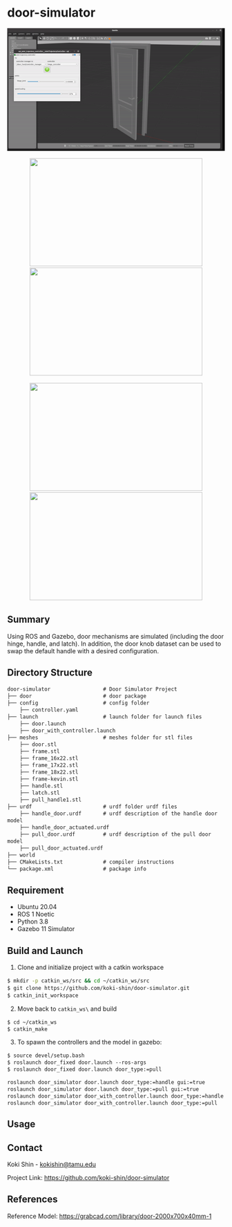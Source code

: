 # door-simulator

  ![](door-opening.gif)
  
  <p align="center">
  <img width="400" height="250" src="https://github.com/koki-shin/door-simulator/blob/main/imgs/handledoor_closingfaster.gif">
  <img width="400" height="250" src="https://github.com/koki-shin/door-simulator/blob/main/imgs/handledoor_latch.gif">
  </p>
  
  <p align="center">
  <img width="400" height="250" src="https://github.com/koki-shin/door-simulator/blob/main/imgs/pulldoor_closing.gif">
  <img width="400" height="250" src="https://github.com/koki-shin/door-simulator/blob/main/imgs/transparent-handle-turning.gif">
  </p>

## Summary
Using ROS and Gazebo, door mechanisms are simulated (including the door hinge, handle, and latch). In addition, the door knob dataset can be used to swap the default handle with a desired configuration.

## Directory Structure
```
door-simulator                 # Door Simulator Project
├── door                       # door package
├── config                     # config folder
    ├── controller.yaml
├── launch                     # launch folder for launch files
    ├── door.launch
    ├── door_with_controller.launch
├── meshes                     # meshes folder for stl files
    ├── door.stl
    ├── frame.stl
    ├── frame_16x22.stl
    ├── frame_17x22.stl
    ├── frame_18x22.stl
    ├── frame-kevin.stl
    ├── handle.stl
    ├── latch.stl
    ├── pull_handle1.stl
├── urdf                       # urdf folder urdf files
    ├── handle_door.urdf       # urdf description of the handle door model
    ├── handle_door_actuated.urdf
    ├── pull_door.urdf         # urdf description of the pull door model
    ├── pull_door_actuated.urdf  
├── world
├── CMakeLists.txt             # compiler instructions
└── package.xml                # package info
```

## Requirement
* Ubuntu 20.04
* ROS 1 Noetic
* Python 3.8
* Gazebo 11 Simulator

## Build and Launch

1. Clone and initialize project with a catkin workspace
```sh
$ mkdir -p catkin_ws/src && cd ~/catkin_ws/src
$ git clone https://github.com/koki-shin/door-simulator.git
$ catkin_init_workspace
```

2. Move back to `catkin_ws\` and build
```
$ cd ~/catkin_ws 
$ catkin_make
```

3. To spawn the controllers and the model in gazebo:
```
$ source devel/setup.bash
$ roslaunch door_fixed door.launch --ros-args
$ roslaunch door_fixed door.launch door_type:=pull
```
```
roslaunch door_simulator door.launch door_type:=handle gui:=true
roslaunch door_simulator door.launch door_type:=pull gui:=true
roslaunch door_simulator door_with_controller.launch door_type:=handle 
roslaunch door_simulator door_with_controller.launch door_type:=pull 
```

## Usage


## Contact
Koki Shin - kokishin@tamu.edu

Project Link: https://github.com/koki-shin/door-simulator

## References
Reference Model: https://grabcad.com/library/door-2000x700x40mm-1
